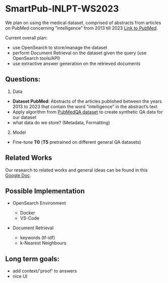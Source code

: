 # SmartPub-INLPT-WS2023

We plan on using the medical dataset, comprised of abstracts from articles on PubMed concerning “intelligence” from 2013 till 2023 [Link to PubMed](https://pubmed.ncbi.nlm.nih.gov/?term=intelligence+%5BTitle%2Fabstract%5D&filter=simsearch1.fha&filter=years.2014-2024&sort=date).

Current overall plan:
- use OpenSearch to store/manage the dataset
- perform Document Retrieval on the dataset given the query (use OpenSearch tools/API)
- use extractive answer generation on the retrieved documents

## Questions:

1. Data
  - **Dataset PubMed**: Abstracts of the articles published between the years 2013 to 2023 that contain the word “intelligence” in the abstract’s text 
  - Apply algorithm from [PubMedQA dataset](https://arxiv.org/abs/1909.06146#:~:text=The%20task%20of%20PubMedQA%20is,k%20artificially%20generated%20QA%20instances) to create synthetic QA data for our dataset
  - what data do we store? (Metadata, Formatting)

2. Model
  - Fine-tune **T0** (**T5** pretrained on different general QA datasets)

## Related Works
Our research to related works and general ideas can be found in this [Google Doc](https://docs.google.com/document/d/1m4kF7XVmnPf96O8Rb5n4UKLFJVD0xe2SMmiUjc5mVgk/edit?pli=1#heading=h.vpnyzzywsw32).

## Possible Implementation

- OpenSearch Environment
  - Docker
  - VS-Code

- Document Retrieval
  - keywords (tf-idf)
  - k-Nearest Neighbours

## Long term goals:
- add context/'proof' to answers
- nice UI
